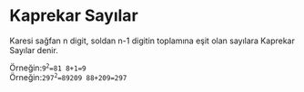 ﻿# Kaprekar Sayılar
Karesi sağfan n digit, soldan n-1 digitin toplamına eşit olan sayılara Kaprekar Sayılar denir.

Örneğin:<code>9<sup>2</sup>=81 8+1=9</code><br>
Örneğin:<code>297<sup>2</sup>=89209 88+209=297</code>

